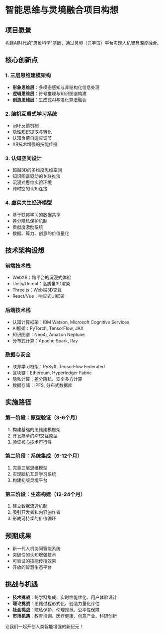 # 智能思维与灵境融合项目构想

## 项目愿景
构建AI时代的"思维科学"基础，通过灵境（元宇宙）平台实现人机智慧深度融合。

## 核心创新点

### 1. 三层思维建模架构
- **形象思维层**：多模态感知与非结构化信息处理
- **逻辑思维层**：符号推理与知识图谱构建
- **创造思维层**：生成式AI与进化算法融合

### 2. 脑机互启式学习系统
- 闭环反馈机制
- 隐性知识提取与转化
- 认知负荷自适应调节
- XR技术增强的技能传授

### 3. 认知空间设计
- 超越3D的多维度思维空间
- 知识图谱驱动的关联推演
- 沉浸式思维实验环境
- 跨时空的认知连接

### 4. 虚实共生经济模型
- 基于联邦学习的数据共享
- 差分隐私保护机制
- 贡献度激励系统
- 数据、算力、创意的价值量化

## 技术架构设想

### 前端技术栈
- WebXR：跨平台的沉浸式体验
- Unity/Unreal：高质量3D渲染
- Three.js：Web端3D交互
- React/Vue：响应式UI框架

### 后端技术栈
- 认知计算框架：IBM Watson, Microsoft Cognitive Services
- AI框架：PyTorch, TensorFlow, JAX
- 知识图谱：Neo4j, Amazon Neptune
- 分布式计算：Apache Spark, Ray

### 数据与安全
- 联邦学习框架：PySyft, TensorFlow Federated
- 区块链：Ethereum, Hyperledger Fabric
- 隐私计算：差分隐私、安全多方计算
- 数据存储：IPFS, 分布式数据库

## 实施路径

### 第一阶段：原型验证（3-6个月）
1. 构建基础的思维建模框架
2. 开发简单的XR交互原型
3. 验证核心技术可行性

### 第二阶段：系统集成（6-12个月）
1. 完善三层思维模型
2. 实现脑机互启学习系统
3. 构建初版灵境平台

### 第三阶段：生态构建（12-24个月）
1. 建立数据流通机制
2. 吸引开发者和内容创作者
3. 形成可持续的价值循环

## 预期成果
- 新一代人机协同智能系统
- 突破性的认知增强技术
- 可验证的技能传授效果
- 开放的智慧生态平台

## 挑战与机遇
- **技术挑战**：跨学科集成、实时性能优化、用户体验设计
- **理论挑战**：思维过程形式化、创造力量化评估
- **社会挑战**：隐私保护、伦理规范、公平性保障
- **市场机遇**：教育培训、医疗健康、创意产业、科研创新

让我们一起开创人类智能增强的新纪元！
